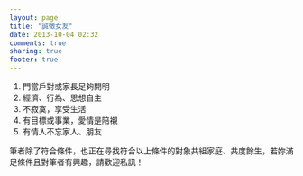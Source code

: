 ```yaml
---
layout: page
title: "誠徵女友"
date: 2013-10-04 02:32
comments: true
sharing: true
footer: true
---
```


1. 門當戶對或家長足夠開明
2. 經濟、行為、思想自主
3. 不寂寞，享受生活
4. 有目標或事業，愛情是陪襯
5. 有情人不忘家人、朋友

筆者除了符合條件，也正在尋找符合以上條件的對象共組家庭、共度餘生，若妳滿足條件且對筆者有興趣，請歡迎私訊！
